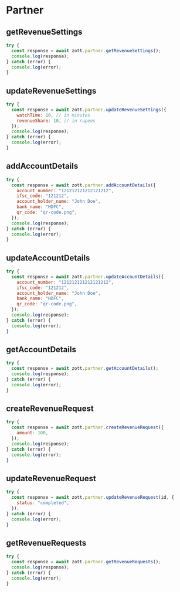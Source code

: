 # Partner

## getRevenueSettings

```javascript
try {
  const response = await zott.partner.getRevenueSettings();
  console.log(response);
} catch (error) {
  console.log(error);
}
```

## updateRevenueSettings

```javascript
try {
  const response = await zott.partner.updateRevenueSettings({
    watchTime: 10, // in minutes
    revenueShare: 10, // in rupees
  });
  console.log(response);
} catch (error) {
  console.log(error);
}
```

## addAccountDetails

```javascript
try {
  const response = await zott.partner.addAccountDetails({
    account_number: "121212121212121212",
    ifsc_code: "121212",
    account_holder_name: "John Doe",
    bank_name: "HDFC",
    qr_code: "qr-code.png",
  });
  console.log(response);
} catch (error) {
  console.log(error);
}
```

## updateAccountDetails

```javascript
try {
  const response = await zott.partner.updateAccountDetails({
    account_number: "121212121212121212",
    ifsc_code: "121212",
    account_holder_name: "John Doe",
    bank_name: "HDFC",
    qr_code: "qr-code.png",
  });
  console.log(response);
} catch (error) {
  console.log(error);
}
```

## getAccountDetails

```javascript
try {
  const response = await zott.partner.getAccountDetails();
  console.log(response);
} catch (error) {
  console.log(error);
}
```

## createRevenueRequest

```javascript
try {
  const response = await zott.partner.createRevenueRequest({
    amount: 100,
  });
  console.log(response);
} catch (error) {
  console.log(error);
}
```

## updateRevenueRequest

```javascript
try {
  const response = await zott.partner.updateRevenueRequest(id, {
    status: "completed",
  });
} catch (error) {
  console.log(error);
}
```

## getRevenueRequests

```javascript
try {
  const response = await zott.partner.getRevenueRequests();
  console.log(response);
} catch (error) {
  console.log(error);
}
```
